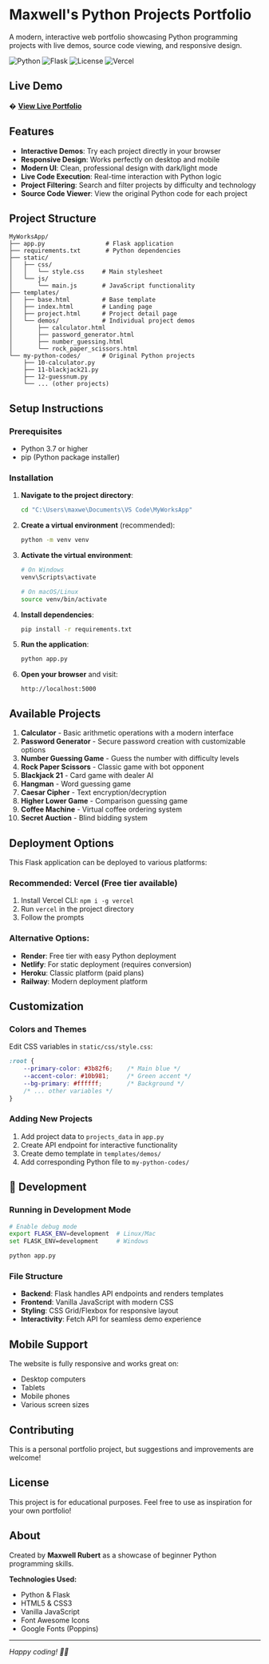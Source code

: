 # Maxwell's Python Projects Portfolio

A modern, interactive web portfolio showcasing Python programming projects with live demos, source code viewing, and responsive design.

![Python](https://img.shields.io/badge/Python-3.9+-blue.svg)
![Flask](https://img.shields.io/badge/Flask-3.0.0-green.svg)
![License](https://img.shields.io/badge/License-MIT-yellow.svg)
![Vercel](https://img.shields.io/badge/Deploy-Vercel-black.svg)

## Live Demo

� **[View Live Portfolio](https://maxwellpyprojects.vercel.app)**

## Features

- **Interactive Demos**: Try each project directly in your browser
- **Responsive Design**: Works perfectly on desktop and mobile
- **Modern UI**: Clean, professional design with dark/light mode
- **Live Code Execution**: Real-time interaction with Python logic
- **Project Filtering**: Search and filter projects by difficulty and technology
- **Source Code Viewer**: View the original Python code for each project

## Project Structure

```
MyWorksApp/
├── app.py                 # Flask application
├── requirements.txt       # Python dependencies
├── static/
│   ├── css/
│   │   └── style.css     # Main stylesheet
│   └── js/
│       └── main.js       # JavaScript functionality
├── templates/
│   ├── base.html         # Base template
│   ├── index.html        # Landing page
│   ├── project.html      # Project detail page
│   └── demos/            # Individual project demos
│       ├── calculator.html
│       ├── password_generator.html
│       ├── number_guessing.html
│       └── rock_paper_scissors.html
└── my-python-codes/      # Original Python projects
    ├── 10-calculator.py
    ├── 11-blackjack21.py
    ├── 12-guessnum.py
    └── ... (other projects)
```

## Setup Instructions

### Prerequisites
- Python 3.7 or higher
- pip (Python package installer)

### Installation

1. **Navigate to the project directory**:
   ```bash
   cd "C:\Users\maxwe\Documents\VS Code\MyWorksApp"
   ```

2. **Create a virtual environment** (recommended):
   ```bash
   python -m venv venv
   ```

3. **Activate the virtual environment**:
   ```bash
   # On Windows
   venv\Scripts\activate
   
   # On macOS/Linux
   source venv/bin/activate
   ```

4. **Install dependencies**:
   ```bash
   pip install -r requirements.txt
   ```

5. **Run the application**:
   ```bash
   python app.py
   ```

6. **Open your browser** and visit:
   ```
   http://localhost:5000
   ```

## Available Projects

1. **Calculator** - Basic arithmetic operations with a modern interface
2. **Password Generator** - Secure password creation with customizable options
3. **Number Guessing Game** - Guess the number with difficulty levels
4. **Rock Paper Scissors** - Classic game with bot opponent
5. **Blackjack 21** - Card game with dealer AI
6. **Hangman** - Word guessing game
7. **Caesar Cipher** - Text encryption/decryption
8. **Higher Lower Game** - Comparison guessing game
9. **Coffee Machine** - Virtual coffee ordering system
10. **Secret Auction** - Blind bidding system

## Deployment Options

This Flask application can be deployed to various platforms:

### Recommended: **Vercel** (Free tier available)
1. Install Vercel CLI: `npm i -g vercel`
2. Run `vercel` in the project directory
3. Follow the prompts

### Alternative Options:
- **Render**: Free tier with easy Python deployment
- **Netlify**: For static deployment (requires conversion)
- **Heroku**: Classic platform (paid plans)
- **Railway**: Modern deployment platform

## Customization

### Colors and Themes
Edit CSS variables in `static/css/style.css`:
```css
:root {
    --primary-color: #3b82f6;    /* Main blue */
    --accent-color: #10b981;     /* Green accent */
    --bg-primary: #ffffff;       /* Background */
    /* ... other variables */
}
```

### Adding New Projects
1. Add project data to `projects_data` in `app.py`
2. Create API endpoint for interactive functionality
3. Create demo template in `templates/demos/`
4. Add corresponding Python file to `my-python-codes/`

## 🔧 Development

### Running in Development Mode
```bash
# Enable debug mode
export FLASK_ENV=development  # Linux/Mac
set FLASK_ENV=development     # Windows

python app.py
```

### File Structure
- **Backend**: Flask handles API endpoints and renders templates
- **Frontend**: Vanilla JavaScript with modern CSS
- **Styling**: CSS Grid/Flexbox for responsive layout
- **Interactivity**: Fetch API for seamless demo experience

## Mobile Support

The website is fully responsive and works great on:
- Desktop computers
- Tablets
- Mobile phones
- Various screen sizes

## Contributing

This is a personal portfolio project, but suggestions and improvements are welcome!

## License

This project is for educational purposes. Feel free to use as inspiration for your own portfolio!

## About

Created by **Maxwell Rubert** as a showcase of beginner Python programming skills.

**Technologies Used:**
- Python & Flask
- HTML5 & CSS3
- Vanilla JavaScript
- Font Awesome Icons
- Google Fonts (Poppins)

---

*Happy coding! 🐍✨*
